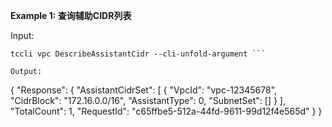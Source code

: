 **Example 1: 查询辅助CIDR列表**



Input: 

```
tccli vpc DescribeAssistantCidr --cli-unfold-argument ```

Output: 
```
{
    "Response": {
        "AssistantCidrSet": [
            {
                "VpcId": "vpc-12345678",
                "CidrBlock": "172.16.0.0/16",
                "AssistantType": 0,
                "SubnetSet": []
            }
        ],
        "TotalCount": 1,
        "RequestId": "c65ffbe5-512a-44fd-9611-99d12f4e565d"
    }
}
```

